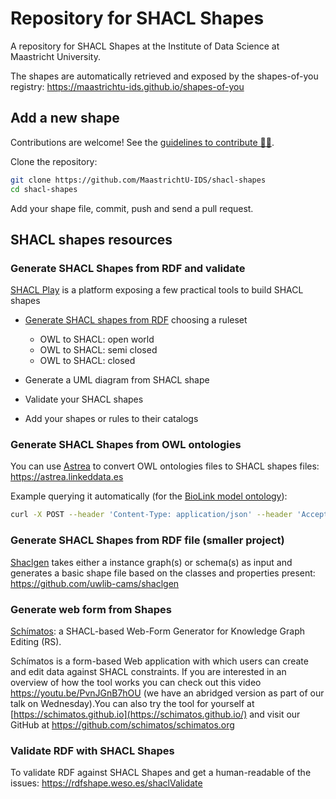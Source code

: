 # Repository for SHACL Shapes

A repository for SHACL Shapes at the Institute of Data Science at Maastricht University.

The shapes are automatically retrieved and exposed by the shapes-of-you registry: https://maastrichtu-ids.github.io/shapes-of-you

## Add a new shape

Contributions are welcome! See the [guidelines to contribute 👨‍💻](/CONTRIBUTING.md).

Clone the repository:

```bash
git clone https://github.com/MaastrichtU-IDS/shacl-shapes
cd shacl-shapes
```

Add your shape file, commit, push and send a pull request.

## SHACL shapes resources

### Generate SHACL Shapes from RDF and validate

[SHACL Play](https://shacl-play.sparna.fr/play/) is a platform exposing a few practical tools to build SHACL shapes

* [Generate SHACL shapes from RDF](https://shacl-play.sparna.fr/play/convert) choosing a ruleset
  * OWL to SHACL: open world
  * OWL to SHACL: semi closed
  * OWL to SHACL: closed

* Generate a UML diagram from SHACL shape
* Validate your SHACL shapes
* Add your shapes or rules to their catalogs

### Generate SHACL Shapes from OWL ontologies

You can use [Astrea](https://astrea.linkeddata.es) to convert OWL ontologies files to SHACL shapes files: https://astrea.linkeddata.es

Example querying it automatically (for the [BioLink model ontology](https://raw.githubusercontent.com/biolink/biolink-model/master/biolink-model.owl.ttl)):

```bash
curl -X POST --header 'Content-Type: application/json' --header 'Accept: text/rdf+turtle' -d '{"ontologies": ["https://raw.githubusercontent.com/biolink/biolink-model/master/biolink-model.owl.ttl"]}' https://astrea.linkeddata.es/api/shacl/url
```

### Generate SHACL Shapes from RDF file (smaller project)

[Shaclgen](https://github.com/uwlib-cams/shaclgen) takes either a instance graph(s) or schema(s) as input and generates a basic shape file based on the classes and properties present: https://github.com/uwlib-cams/shaclgen

### Generate web form from Shapes

[Schímatos](https://schimatos.github.io): a SHACL-based Web-Form Generator for Knowledge Graph Editing (RS). 

Schímatos is a form-based Web application with which users can create and edit data against SHACL constraints. If you are interested in an overview of how the tool works you can check out this video https://youtu.be/PvnJGnB7hOU (we have an abridged version as part of our talk on Wednesday).You can also try the tool for yourself at [https://schimatos.github.io](https://schimatos.github.io/) and visit our GitHub at https://github.com/schimatos/schimatos.org

### Validate RDF with SHACL Shapes

To validate RDF against SHACL Shapes and get a human-readable of the issues: https://rdfshape.weso.es/shaclValidate 